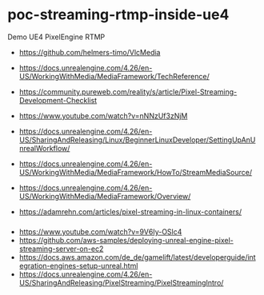 # poc-streaming-rtmp-inside-ue4
Demo UE4 PixelEngine RTMP 


- https://github.com/helmers-timo/VlcMedia
- https://docs.unrealengine.com/4.26/en-US/WorkingWithMedia/MediaFramework/TechReference/
- https://community.pureweb.com/reality/s/article/Pixel-Streaming-Development-Checklist
- https://www.youtube.com/watch?v=nNNzUf3zNjM

- https://docs.unrealengine.com/4.26/en-US/SharingAndReleasing/Linux/BeginnerLinuxDeveloper/SettingUpAnUnrealWorkflow/
- https://docs.unrealengine.com/4.26/en-US/WorkingWithMedia/MediaFramework/HowTo/StreamMediaSource/
- https://docs.unrealengine.com/4.26/en-US/WorkingWithMedia/MediaFramework/Overview/

- https://adamrehn.com/articles/pixel-streaming-in-linux-containers/


###
- https://www.youtube.com/watch?v=9V6Iy-OSlc4
- https://github.com/aws-samples/deploying-unreal-engine-pixel-streaming-server-on-ec2
- https://docs.aws.amazon.com/de_de/gamelift/latest/developerguide/integration-engines-setup-unreal.html
- https://docs.unrealengine.com/4.26/en-US/SharingAndReleasing/PixelStreaming/PixelStreamingIntro/
